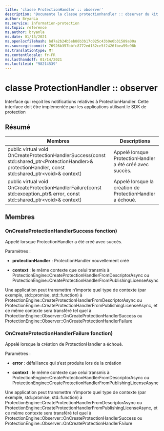 ```yaml
---
title: 'classe ProtectionHandler :: observer'
description: 'Documente la classe protectionhandler :: observer du kit de développement logiciel (SDK) Microsoft Information Protection (MIP).'
author: BryanLa
ms.service: information-protection
ms.topic: reference
ms.author: bryanla
ms.date: 01/13/2021
ms.openlocfilehash: bd7a2b24b5eb80b3b17c025c43b0e0b31589a00a
ms.sourcegitcommit: 76926b357bbfc8772ed132ce5f2426fbea59e98b
ms.translationtype: MT
ms.contentlocale: fr-FR
ms.lasthandoff: 01/14/2021
ms.locfileid: "98214539"
---
```

# <a name="class-protectionhandlerobserver"></a>classe ProtectionHandler :: observer 
Interface qui reçoit les notifications relatives à ProtectionHandler.
Cette interface doit être implémentée par les applications utilisant le SDK de protection
  
## <a name="summary"></a>Résumé
 Membres                        | Descriptions                                
--------------------------------|---------------------------------------------
public virtual void OnCreateProtectionHandlerSuccess(const std::shared_ptr\<ProtectionHandler\>& protectionHandler, const std::shared_ptr\<void\>& context)  |  Appelé lorsque ProtectionHandler a été créé avec succès.
public virtual void OnCreateProtectionHandlerFailure(const std::exception_ptr& error, const std::shared_ptr\<void\>& context)  |  Appelé lorsque la création de ProtectionHandler a échoué.
  
## <a name="members"></a>Membres
  
### <a name="oncreateprotectionhandlersuccess-function"></a>OnCreateProtectionHandlerSuccess fonction)
Appelé lorsque ProtectionHandler a été créé avec succès.

Paramètres :  
* **protectionHandler** : ProtectionHandler nouvellement créé


* **context** : le même contexte que celui transmis à ProtectionEngine::CreateProtectionHandlerFromDescriptorAsync ou ProtectionEngine::CreateProtectionHandlerFromPublishingLicenseAsync


Une application peut transmettre n’importe quel type de contexte (par exemple, std::promise, std::function) à ProtectionEngine::CreateProtectionHandlerFromDescriptorAsync ou ProtectionEngine::CreateProtectionHandlerFromPublishingLicenseAsync, et ce même contexte sera transféré tel quel à ProtectionEngine::Observer::OnCreateProtectionHandlerSuccess ou ProtectionEngine::Observer::OnCreateProtectionHandlerFailure
  
### <a name="oncreateprotectionhandlerfailure-function"></a>OnCreateProtectionHandlerFailure fonction)
Appelé lorsque la création de ProtectionHandler a échoué.

Paramètres :  
* **error** : défaillance qui s’est produite lors de la création 


* **context** : le même contexte que celui transmis à ProtectionEngine::CreateProtectionHandlerFromDescriptorAsync ou ProtectionEngine::CreateProtectionHandlerFromPublishingLicenseAsync


Une application peut transmettre n’importe quel type de contexte (par exemple, std::promise, std::function) à ProtectionEngine::CreateProtectionHandlerFromDescriptorAsync ou ProtectionEngine::CreateProtectionHandlerFromPublishingLicenseAsync, et ce même contexte sera transféré tel quel à ProtectionEngine::Observer::OnCreateProtectionHandlerSuccess ou ProtectionEngine::Observer::OnCreateProtectionHandlerFailure